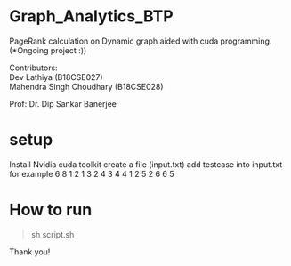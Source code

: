 # Graph_Analytics_BTP

PageRank calculation on Dynamic graph aided with cuda programming. <br/>
(*Ongoing project :))

Contributors: <br/>
Dev Lathiya (B18CSE027) <br/>
Mahendra Singh Choudhary (B18CSE028) <br/>

Prof: Dr. Dip Sankar Banerjee

# setup
Install Nvidia cuda toolkit
create a file (input.txt)
add testcase into input.txt
for example
6 8
1 2
1 3
2 4
3 4
4 1
2 5
2 6
6 5

# How to run
> sh script.sh

Thank you!
